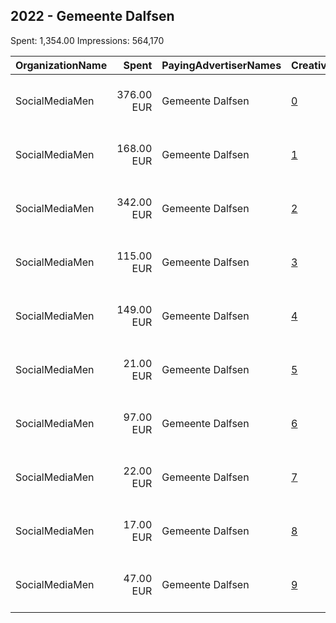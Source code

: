 ## 2022 - Gemeente Dalfsen 
Spent: 1,354.00
Impressions: 564,170

|OrganizationName|Spent|PayingAdvertiserNames|CreativeUrls|Impressions|Genders|AgeBrackets|CountryCodes|BillingAddresses|CandidateBallotInformation|
|:---|---:|:---|:---|---:|:---|:---|:---|:---|:---|
|SocialMediaMen|376.00 EUR|Gemeente Dalfsen|[0](https://www.snap.com/political-ads/asset/4ddd407d524622c3d7411737abe7642f2ed5871a1ad1e4d987a444f03c4f021f?mediaType=mov)|194,701||16-25|netherlands|"Rozengracht 104-2,Amsterdam,1016 NG,NL"||
|SocialMediaMen|168.00 EUR|Gemeente Dalfsen|[1](https://www.snap.com/political-ads/asset/4ddd407d524622c3d7411737abe7642f2ed5871a1ad1e4d987a444f03c4f021f?mediaType=mov)|100,500||16-25|netherlands|"Rozengracht 104-2,Amsterdam,1016 NG,NL"||
|SocialMediaMen|342.00 EUR|Gemeente Dalfsen|[2](https://www.snap.com/political-ads/asset/70e5ade7dbfa2a62ab063e9af2bd87a2c357b33c00d2daa76f3a042d96761eb1?mediaType=mp4)|95,867||16-25|netherlands|"Rozengracht 104-2,Amsterdam,1016 NG,NL"||
|SocialMediaMen|115.00 EUR|Gemeente Dalfsen|[3](https://www.snap.com/political-ads/asset/0d06d0394dcc19a25419dc8f5ffa36484b9fed6b9bcb0202cd6b40f9c3522dbe?mediaType=mov)|53,680||16-25|netherlands|"Rozengracht 104-2,Amsterdam,1016 NG,NL"||
|SocialMediaMen|149.00 EUR|Gemeente Dalfsen|[4](https://www.snap.com/political-ads/asset/60d155ea4f6d7f4411702c1e6ab97034d55fe0955f368cbd11a70bbe8cd59c6c?mediaType=mp4)|47,296||16-25|netherlands|"Rozengracht 104-2,Amsterdam,1016 NG,NL"||
|SocialMediaMen|21.00 EUR|Gemeente Dalfsen|[5](https://www.snap.com/political-ads/asset/bee17bbe60778af23afe072ff6e36ce9918a926d95297a0d98f68f7c207fd860?mediaType=mp4)|18,765||16-25|netherlands|"Rozengracht 104-2,Amsterdam,1016 NG,NL"||
|SocialMediaMen|97.00 EUR|Gemeente Dalfsen|[6](https://www.snap.com/political-ads/asset/8c6d87893ac848653a8193c4204316b300c3dc8cc8a6b98bc2fb438f57c9a2ce?mediaType=jpeg)|18,763||18-27|netherlands|"Rozengracht 104-2,Amsterdam,1016 NG,NL"||
|SocialMediaMen|22.00 EUR|Gemeente Dalfsen|[7](https://www.snap.com/political-ads/asset/48a03f8800ae83ee5e47fbfb871f00a8f3dd7064f05136de74f1f560e3a5c0b8?mediaType=mov)|12,311||16-25|netherlands|"Rozengracht 104-2,Amsterdam,1016 NG,NL"||
|SocialMediaMen|17.00 EUR|Gemeente Dalfsen|[8](https://www.snap.com/political-ads/asset/dd4c2a4bb974d36f8db3904f9189564cc63361c4666f2cdaebebd06f36809826?mediaType=mp4)|12,029||16-25|netherlands|"Rozengracht 104-2,Amsterdam,1016 NG,NL"||
|SocialMediaMen|47.00 EUR|Gemeente Dalfsen|[9](https://www.snap.com/political-ads/asset/13950e0206832701a4b737f8096dd623927ae9a22c352f2f3189a0faf8581dc9?mediaType=jpeg)|10,258||18-27|netherlands|"Rozengracht 104-2,Amsterdam,1016 NG,NL"||
